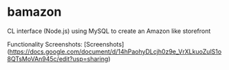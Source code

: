 # bamazon
CL interface (Node.js) using MySQL to create an Amazon like storefront


Functionality Screenshots:
[Screenshots] (https://docs.google.com/document/d/14hPaohyDLcjh0z9e_VrXLkuoZulS1o8QTsMoVAn945c/edit?usp=sharing)
